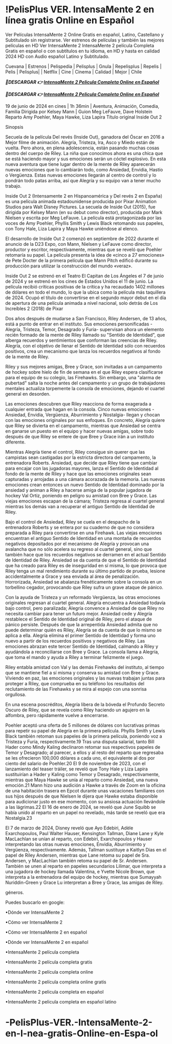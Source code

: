 <h1>!PelisPlus VER. IntensaMente 2 en línea gratis Online en Español </h1>

Ver Películas IntensaMente 2 Online Gratis en español, Latino, Castellano y Subtitulado sin registrarse. Ver estrenos de películas y también las mejores películas en HD Ver IntensaMente 2 IntensaMente 2 película Completa Gratis en español o con subtítulos en tu idioma, en HD y hasta en calidad 2024 HD con Audio español Latino y Subtitulado.

Cuevana | Estrenos | Pelispedia | Pelisplus | Gnula | Repelisplus | Repelis | Pelis | Pelisplus| | Netflix | Cine | Cinema | Calidad | Mejor | Chile

<p><b><I>🔴DESCARGAR 👉 <a href="https://t.co/2oCF9EiwFt" rel="noopener">IntensaMente 2 Pelicula Completa Online en Español</a></I></b></p>

<p><b><I>🔴DESCARGAR 👉 <a href="https://t.co/36yJzkhv48" rel="noopener">IntensaMente 2 Pelicula Completa Online en Español</a></I></b></p>

19 de junio de 2024 en cines | 1h 36min | Aventura, Animación, Comedia, Familia
Dirigida por Kelsey Mann | Guion Meg LeFauve, Dave Holstein
Reparto Amy Poehler, Maya Hawke, Liza Lapira
Título original Inside Out 2

Sinopsis

Secuela de la película Del revés (Inside Out), ganadora del Óscar en 2016 a Mejor filme de animación. Alegría, Tristeza, Ira, Asco y Miedo están de vuelta. Pero ahora, en plena adolescencia, están pasando muchas cosas dentro del cuerpo de Riley. La niña que conocimos ahora es una chica que se está haciendo mayor y sus emociones serán un cóctel explosivo. En esta nueva aventura que tiene lugar dentro de la mente de Riley aparecerán nuevas emociones que lo cambiarán todo, como Ansiedad, Envidia, Hastío o Vergüenza. Estas nuevas emociones llegarán al centro de control y lo pondrán todo patas arriba, así que Alegría y su equipo van a tener mucho trabajo.

Inside Out 2 (Intensamente 2 en Hispanoamérica y Del revés 2 en España) es una película animada estadounidense producida por Pixar Animation Studios para Walt Disney Pictures. La secuela de Inside Out (2015), fue dirigida por Kelsey Mann (en su debut como director), producida por Mark Nielsen y escrita por Meg LeFauve. La película está protagonizada por las voces de Amy Poehler, Phyllis Smith y Lewis Black retomando sus papeles, con Tony Hale, Liza Lapira y Maya Hawke uniéndose al elenco.

El desarrollo de Inside Out 2 comenzó en septiembre de 2022 durante el anuncio de la D23 Expo, con Mann, Nielsen y LeFauve como director, productor y escritor, respectivamente, mientras que se reveló que Poehler retomaría su papel. La película presenta la idea de «cinco a 27 emociones» de Pete Docter de la primera película que Mann Pitch edificó durante su producción para utilizar la construcción del mundo «veraz».

Inside Out 2 se estrenó en el Teatro El Capitan de Los Ángeles el 7 de junio de 2024 y se estrenó en los cines de Estados Unidos el 11 de junio. La película recibió críticas positivas de la crítica y ha recaudado 1402 millones de dólares en todo el mundo, lo que la ubica como la película más taquillera de 2024. Ocupó el título de convertirse en el segundo mayor debut en el día de apertura de una película animada a nivel nacional, solo detrás de Los Increíbles 2 (2018) de Pixar

Dos años después de mudarse a San Francisco, Riley Andersen, de 13 años, está a punto de entrar en el instituto. Sus emociones personificadas -Alegría, Tristeza, Temor, Desagrado y Furia- supervisan ahora un elemento recién formado de la mente de Riley llamado su "Sentido de Identidad", que alberga recuerdos y sentimientos que conforman las creencias de Riley. Alegría, con el objetivo de llenar el Sentido de Identidad sólo con recuerdos positivos, crea un mecanismo que lanza los recuerdos negativos al fondo de la mente de Riley.

Riley y sus mejores amigas, Bree y Grace, son invitadas a un campamento de hockey sobre hielo de fin de semana en el que Riley espera clasificarse para el equipo de su colegio, las Firehawks. Sin embargo, una "alarma de pubertad" salta la noche antes del campamento y un grupo de trabajadores mentales actualiza torpemente la consola de emociones, dejando el cuartel general en desorden.

Las emociones descubren que Riley reacciona de forma exagerada a cualquier entrada que hagan en la consola. Cinco nuevas emociones -Ansiedad, Envidia, Vergüenza, Aburrimiento y Nostalgia- llegan y chocan con las emociones originales por sus enfoques. En concreto, Alegría quiere que Riley se divierta en el campamento, mientras que Ansiedad se centra en ganarse un puesto en el equipo y hacer nuevas amigas, sobre todo después de que Riley se entere de que Bree y Grace irán a un instituto diferente.

Mientras Alegría tiene el control, Riley consigue sin querer que las campistas sean castigadas por la estricta directora del campamento, la entrenadora Roberts. Ansiedad, que decide que Riley tiene que cambiar para encajar con las jugadoras mayores, lanza el Sentido de Identidad al fondo de la mente de Riley y hace que las emociones originales sean capturadas y arrojadas a una cámara acorazada de la memoria. Las nuevas emociones crean entonces un nuevo Sentido de Identidad dominado por la ansiedad y animan a Riley a hacerse amiga de la popular jugadora de hockey Val Ortiz, poniendo en peligro su amistad con Bree y Grace. Las viejas emociones escapan de la cámara; Tristeza regresa al cuartel general mientras los demás van a recuperar el antiguo Sentido de Identidad de Riley.

Bajo el control de Ansiedad, Riley se cuela en el despacho de la entrenadora Roberts y se entera por su cuaderno de que no considera preparada a Riley para convertirse en una Firehawk. Las viejas emociones encuentran el antiguo Sentido de Identidad en una montaña de recuerdos negativos depositados por el mecanismo de Alegría y provocan una avalancha que no sólo acelera su regreso al cuartel general, sino que también hace que los recuerdos negativos se derramen en el actual Sentido de Identidad de Riley. Ansiedad se da cuenta de que el Sentido de Identidad que ha creado para Riley es de inseguridad en sí misma, lo que provoca que Riley tenga un mal rendimiento durante su último partido de prueba, lesione accidentalmente a Grace y sea enviada al área de penalización. Horrorizada, Ansiedad se abalanza frenéticamente sobre la consola en un torbellino cegador, provocando que Riley sufra un grave ataque de pánico.

Con la ayuda de Tristeza y un reformado Vergüenza, las otras emociones originales regresan al cuartel general. Alegría encuentra a Ansiedad todavía bajo control, pero paralizada; Alegría convence a Ansiedad de que Riley no necesita cambiar para tener un futuro mejor. Ansiedad cede y Alegría restablece el Sentido de Identidad original de Riley, pero el ataque de pánico persiste. Después de que la arrepentida Ansiedad admita que no puede determinar quién es Riley, Alegría se da cuenta de que lo mismo se aplica a ella. Alegría elimina el primer Sentido de Identidad y forma uno nuevo a partir de los recuerdos positivos y negativos de Riley. Las emociones abrazan este tercer Sentido de Identidad, calmando a Riley y ayudándola a reconciliarse con Bree y Grace. La consola llama a Alegría, que toma el mando y ayuda a Riley a terminar felizmente el juego.

Riley entabla amistad con Val y las demás Firehawks del instituto, al tiempo que se mantiene fiel a sí misma y conserva su amistad con Bree y Grace. Viviendo en paz, las emociones originales y las nuevas trabajan juntas para proteger a Riley, que comprueba en su teléfono los resultados del reclutamiento de las Firehawks y se mira al espejo con una sonrisa orgullosa.

En una escena poscréditos, Alegría libera de la bóveda el Profundo Secreto Oscuro de Riley, que se revela como Riley haciendo un agujero en la alfombra, pero rápidamente vuelve a encerrarse.

Poehler aceptó una oferta de 5 millones de dólares con lucrativas primas para repetir su papel de Alegría en la primera película. Phyllis Smith y Lewis Black también retoman sus papeles de la primera película, poniendo voz a Tristeza y Furia, respectivamente.19​ Tras una disputa salarial, tanto Bill Hader como Mindy Kaling declinaron retomar sus respectivos papeles de Temor y Desagrado; al parecer, a ellos y al resto del reparto que regresaba se les ofrecieron 100,000 dólares a cada uno, el equivalente al dos por ciento del salario de Poehler.20​ El 9 de noviembre de 2023, con el lanzamiento del teaser tráiler, se reveló que Tony Hale y Liza Lapira sustituirían a Hader y Kaling como Temor y Desagrado, respectivamente, mientras que Maya Hawke se unía al reparto como Ansiedad, una nueva emoción.21​ Mann hizo una audición a Hawke a través de Zoom en la oficina de una habitación trasera en Epcot durante unas vacaciones familiares con sus hijos después de que Nielsen le dijera que Hawke estaba disponible para audicionar justo en ese momento, con su ansiosa actuación llevándole a las lágrimas.22​ El 16 de enero de 2024, se reveló que June Squibb se había unido al reparto en un papel no revelado, más tarde se reveló que era Nostalgia.23​

El 7 de marzo de 2024, Disney reveló que Ayo Edebiri, Adèle Exarchopoulos, Paul Walter Hauser, Kensington Tallman, Diane Lane y Kyle MacLachlan se unían al reparto, con Edebiri, Exarchopoulos y Hauser interpretando las otras nuevas emociones, Envidia, Aburrimiento y Vergüenza, respectivamente. Además, Tallman sustituye a Kaitlyn Dias en el papel de Riley Andersen, mientras que Lane retoma su papel de Sra. Andersen, y MacLachlan también retoma su papel de Sr. Andersen. También se unen al reparto en papeles secundarios Lilimar, que interpreta a una jugadora de hockey llamada Valentina, e Yvette Nicole Brown, que interpreta a la entrenadora del equipo de hockey, mientras que Sumayyah Nuriddin-Green y Grace Lu interpretan a Bree y Grace, las amigas de Riley.

géneros.

Puedes buscarlo en google:

•Dónde ver IntensaMente 2

•Cómo ver IntensaMente 2

•Cómo ver IntensaMente 2 en español

•Dónde ver IntensaMente 2 en español

•IntensaMente 2 película completa

•IntensaMente 2 película completa gratis

•IntensaMente 2 película completa online

•IntensaMente 2 película completa online gratis

•IntensaMente 2 pelicula completa en español

•IntensaMente 2 pelicula completa en español latino

# -PelisPlus-VER.-IntensaMente-2-en-l-nea-gratis-Online-en-Espa-ol
